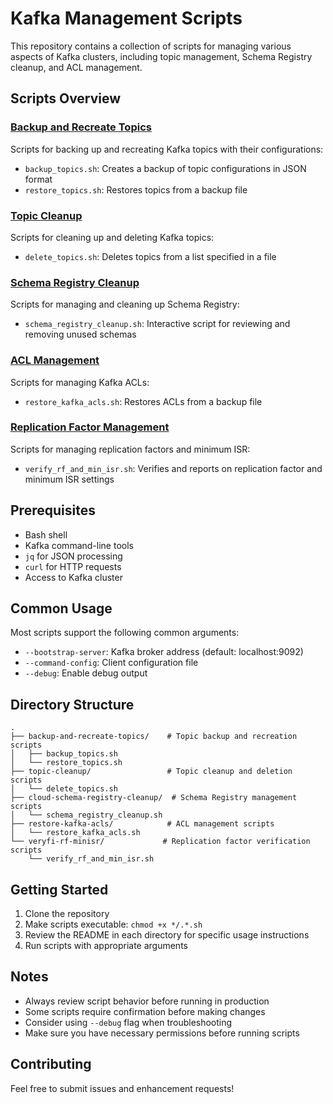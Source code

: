 # Kafka Management Scripts

This repository contains a collection of scripts for managing various aspects of Kafka clusters, including topic management, Schema Registry cleanup, and ACL management.

## Scripts Overview

### [Backup and Recreate Topics](./backup-and-recreate-topics/)
Scripts for backing up and recreating Kafka topics with their configurations:
- `backup_topics.sh`: Creates a backup of topic configurations in JSON format
- `restore_topics.sh`: Restores topics from a backup file

### [Topic Cleanup](./topic-cleanup/)
Scripts for cleaning up and deleting Kafka topics:
- `delete_topics.sh`: Deletes topics from a list specified in a file

### [Schema Registry Cleanup](./cloud-schema-registry-cleanup/)
Scripts for managing and cleaning up Schema Registry:
- `schema_registry_cleanup.sh`: Interactive script for reviewing and removing unused schemas

### [ACL Management](./restore-kafka-acls/)
Scripts for managing Kafka ACLs:
- `restore_kafka_acls.sh`: Restores ACLs from a backup file

### [Replication Factor Management](./veryfi-rf-minisr/)
Scripts for managing replication factors and minimum ISR:
- `verify_rf_and_min_isr.sh`: Verifies and reports on replication factor and minimum ISR settings

## Prerequisites

- Bash shell
- Kafka command-line tools
- `jq` for JSON processing
- `curl` for HTTP requests
- Access to Kafka cluster

## Common Usage

Most scripts support the following common arguments:
- `--bootstrap-server`: Kafka broker address (default: localhost:9092)
- `--command-config`: Client configuration file
- `--debug`: Enable debug output

## Directory Structure

```
.
├── backup-and-recreate-topics/    # Topic backup and recreation scripts
│   ├── backup_topics.sh
│   └── restore_topics.sh
├── topic-cleanup/                 # Topic cleanup and deletion scripts
│   └── delete_topics.sh
├── cloud-schema-registry-cleanup/  # Schema Registry management scripts
│   └── schema_registry_cleanup.sh
├── restore-kafka-acls/            # ACL management scripts
│   └── restore_kafka_acls.sh
└── veryfi-rf-minisr/             # Replication factor verification scripts
    └── verify_rf_and_min_isr.sh
```

## Getting Started

1. Clone the repository
2. Make scripts executable: `chmod +x */.*.sh`
3. Review the README in each directory for specific usage instructions
4. Run scripts with appropriate arguments

## Notes

- Always review script behavior before running in production
- Some scripts require confirmation before making changes
- Consider using `--debug` flag when troubleshooting
- Make sure you have necessary permissions before running scripts

## Contributing

Feel free to submit issues and enhancement requests! 